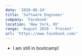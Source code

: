 ```yaml
---
date: '2020-08-24'
title: 'Software Engineer'
company: 'Facebook'
location: 'New York, NY'
range: 'August 2020 - Present'
url: 'https://www.facebook.com/'
---
```


- I am still in bootcamp!
